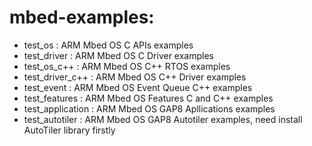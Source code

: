 # mbed-examples:
 - test_os              : ARM Mbed OS C APIs examples
 - test_driver          : ARM Mbed OS C Driver examples
 - test_os_c++          : ARM Mbed OS C++ RTOS examples
 - test_driver_c++      : ARM Mbed OS C++ Driver examples
 - test_event           : ARM Mbed OS Event Queue C++ examples
 - test_features        : ARM Mbed OS Features C and C++ examples
 - test_application     : ARM Mbed OS GAP8 Apllications examples
 - test_autotiler       : ARM Mbed OS GAP8 Autotiler examples, need install AutoTiler library firstly
